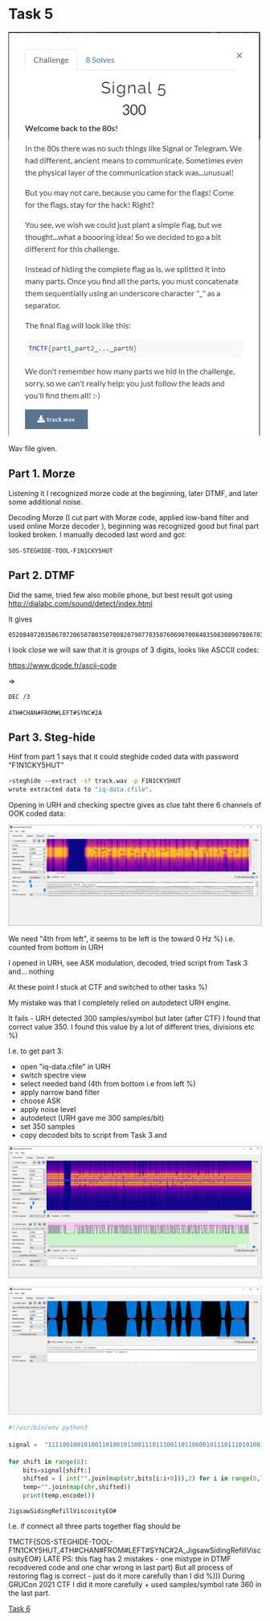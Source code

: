# Task 5

![text](img/cts_task5.png)

Wav file given.

## Part 1. Morze
Listening it I recognized morze code at the beginning, later DTMF, and later some additional noise.

Decoding Morze (I cut part with Morze code, applied low-band filter and used online Morze decoder ), beginning was recognized good but final part looked broken.
I manually decoded last word and got:

```SOS-STEGHIDE-TOOL-F1N1CKY5HUT```

## Part 2. DTMF

Did the same, tried few also mobile phone, but best result got using http://dialabc.com/sound/detect/index.html

It gives 
```
05208407203506707206507803507008207907703507606907008403508308907806703505065
```

I look close we will saw that it is groups of 3 digits, looks like ASCCII codes:

https://www.dcode.fr/ascii-code

=>


```
DEC /3

4TH#CHAN#FROM#LEFT#SYNC#2A
```

## Part 3. Steg-hide
Hinf from part 1 says that it could steghide coded data with password "F1N1CKY5HUT"

```bash
>steghide --extract -sf track.wav -p F1N1CKY5HUT
wrote extracted data to "iq-data.cfile".
```

Opening in URH and checking spectre gives as clue taht there 6 channels of OOK coded data:

![Spectre](img/task5_part3_spectre.png)

We need "4th from left", it seems to be left is the toward 0 Hz %) i.e. counted from bottom in URH

I opened in URH, see ASK modulation, decoded, tried script from Task 3 and... nothing

At these point I stuck at CTF and switched to other tasks %)

My mistake was that I completely relied on autodetect URH engine.

It fails - URH detected 300 samples/symbol but later (after CTF) I found that correct value 350. I found this value by a lot of different tries, divisions etc %)

I.e. to get part 3:

- open "iq-data.cfile" in URH
- switch spectre view
- select needed band (4th from bottom i.e from left %)
- apply narrow band filter
- choose ASK
- apply noise level 
- autodetect (URH gave me 300 samples/bit)
- set 350 samples
- copy decoded bits to script from Task 3 and

![band4](img/task5_part3_band4.png)

![band4](img/task5_part3_bits.png)


```python
#!/usr/bin/env python3

signal =  "1111001001010011010010110011101110011011000010111011101010011011010010110010001101001011011100110011101010010011001010110011001101001011011000110110001010110011010010111001101100011011011110111001101101001011101000111100101000101010011110100011"

for shift in range(8):
    bits=signal[shift:]
    shifted = [ int("".join(map(str,bits[i:i+8])),2) for i in range(0,len(bits),8)]
    temp="".join(map(chr,shifted))
    print(temp.encode())
```


```
JigsawSidingRefillViscosityEO#
```

I.e. if connect all three parts together flag should be 

TMCTF{SOS-STEGHIDE-TOOL-F1N1CKY5HUT_4TH#CHAN#FROM#LEFT#SYNC#2A_JigsawSidingRefillViscosityEO#}
LATE PS: this flag has 2 mistakes - one mistype in DTMF recodvered code and one char wrong in last part) 
But all process of restoring flag is correct - just do it more carefully than I did %)))
During GRUCon 2021 CTF I did it more carefully + used samples/symbol rate 360 in the last part.

[Task 6](task6.md)





